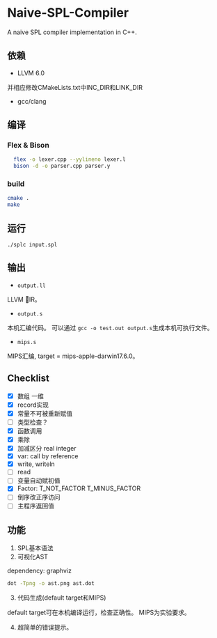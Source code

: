 # Naive-SPL-Compiler
A naive SPL compiler implementation in C++.
## 依赖
  - LLVM 6.0

并相应修改CMakeLists.txt中INC_DIR和LINK_DIR

  - gcc/clang
## 编译
### Flex & Bison

```bash
  flex -o lexer.cpp --yylineno lexer.l
  bison -d -o parser.cpp parser.y
```

### build

```bash
cmake .
make
```

## 运行

`./splc input.spl`

## 输出

- `output.ll`

LLVM IR。

- `output.s`
      
本机汇编代码。
可以通过 `gcc -o test.out output.s`生成本机可执行文件。

- `mips.s`

MIPS汇编, target = mips-apple-darwin17.6.0。

## Checklist
- [x] 数组 一维
- [x] record实现
- [x] 常量不可被重新赋值
- [ ] 类型检查？
- [x] 函数调用
- [x] 乘除
- [x] 加减区分 real integer
- [x] var: call by reference
- [x] write, writeln
- [ ] read
- [ ] 变量自动赋初值
- [x] Factor: T_NOT_FACTOR T_MINUS_FACTOR
- [ ] 倒序改正序访问
- [ ] 主程序返回值

## 功能

1. SPL基本语法
2. 可视化AST

dependency: graphviz
```bash
dot -Tpng -o ast.png ast.dot
```

3. 代码生成(default target和MIPS)

default target可在本机编译运行，检查正确性。
MIPS为实验要求。

4. 超简单的错误提示。